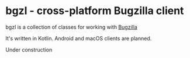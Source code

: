 # bgzl - cross-platform Bugzilla client

bgzl is a collection of classes for working with [Bugzilla](https://bugzilla.org)

It's written in Kotlin. Android and macOS clients are planned.

Under construction